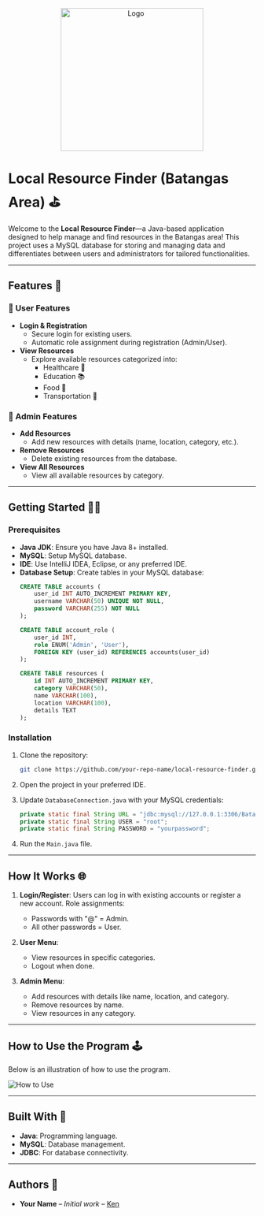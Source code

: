 <div align="center">
    <a href="https://github.com/Ken-zaki" target="_blank">
        <img src="https://github.com/user-attachments/assets/e84486d4-79ad-4c12-8605-5d24cd397edb" 
        alt="Logo" width="290" height="290">
    </a>
</div>

# Local Resource Finder (Batangas Area) ⛳

Welcome to the **Local Resource Finder**—a Java-based application designed to help manage and find resources in the Batangas area! This project uses a MySQL database for storing and managing data and differentiates between users and administrators for tailored functionalities.

---

## Features 🚀

### 🔐 User Features
- **Login & Registration**
  - Secure login for existing users.
  - Automatic role assignment during registration (Admin/User).
- **View Resources**
  - Explore available resources categorized into:
    - Healthcare 🏥
    - Education 📚
    - Food 🍔
    - Transportation 🚌

### 🚧 Admin Features
- **Add Resources**
  - Add new resources with details (name, location, category, etc.).
- **Remove Resources**
  - Delete existing resources from the database.
- **View All Resources**
  - View all available resources by category.

---

## Getting Started 🚫🔄

### Prerequisites
- **Java JDK**: Ensure you have Java 8+ installed.
- **MySQL**: Setup MySQL database.
- **IDE**: Use IntelliJ IDEA, Eclipse, or any preferred IDE.
- **Database Setup**: Create tables in your MySQL database:
  ```sql
  CREATE TABLE accounts (
      user_id INT AUTO_INCREMENT PRIMARY KEY,
      username VARCHAR(50) UNIQUE NOT NULL,
      password VARCHAR(255) NOT NULL
  );

  CREATE TABLE account_role (
      user_id INT,
      role ENUM('Admin', 'User'),
      FOREIGN KEY (user_id) REFERENCES accounts(user_id)
  );

  CREATE TABLE resources (
      id INT AUTO_INCREMENT PRIMARY KEY,
      category VARCHAR(50),
      name VARCHAR(100),
      location VARCHAR(100),
      details TEXT
  );
  ```

### Installation
1. Clone the repository:
   ```bash
   git clone https://github.com/your-repo-name/local-resource-finder.git
   ```

2. Open the project in your preferred IDE.

3. Update `DatabaseConnection.java` with your MySQL credentials:
   ```java
   private static final String URL = "jdbc:mysql://127.0.0.1:3306/Batangas_db";
   private static final String USER = "root";
   private static final String PASSWORD = "yourpassword";
   ```

4. Run the `Main.java` file.

---

## How It Works 🌐

1. **Login/Register**:
   Users can log in with existing accounts or register a new account. Role assignments:
   - Passwords with "@" = Admin.
   - All other passwords = User.

2. **User Menu**:
   - View resources in specific categories.
   - Logout when done.

3. **Admin Menu**:
   - Add resources with details like name, location, and category.
   - Remove resources by name.
   - View resources in any category.

---

## How to Use the Program 🕹️

Below is an illustration of how to use the program.

![How to Use](path/to/your/image.png)

---

## Built With 🔧
- **Java**: Programming language.
- **MySQL**: Database management.
- **JDBC**: For database connectivity.

---

## Authors 🌟
- **Your Name** – *Initial work* – [Ken]([https://github.com/your-profile](https://github.com/Ken-zaki))



